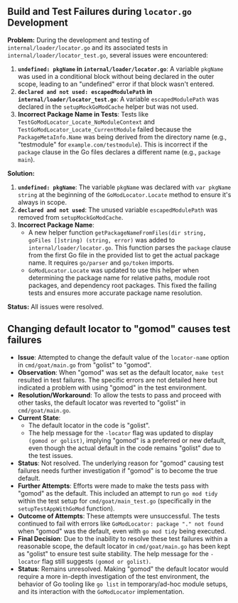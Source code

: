 ## Build and Test Failures during `locator.go` Development

**Problem:**
During the development and testing of `internal/loader/locator.go` and its associated tests in `internal/loader/locator_test.go`, several issues were encountered:

1.  **`undefined: pkgName` in `internal/loader/locator.go`**: A variable `pkgName` was used in a conditional block without being declared in the outer scope, leading to an "undefined" error if that block wasn't entered.
2.  **`declared and not used: escapedModulePath` in `internal/loader/locator_test.go`**: A variable `escapedModulePath` was declared in the `setupMockGoModCache` helper but was not used.
3.  **Incorrect Package Name in Tests**: Tests like `TestGoModLocator_Locate_NoModuleContext` and `TestGoModLocator_Locate_CurrentModule` failed because the `PackageMetaInfo.Name` was being derived from the directory name (e.g., "testmodule" for `example.com/testmodule`). This is incorrect if the `package` clause in the Go files declares a different name (e.g., `package main`).

**Solution:**

1.  **`undefined: pkgName`**: The variable `pkgName` was declared with `var pkgName string` at the beginning of the `GoModLocator.Locate` method to ensure it's always in scope.
2.  **`declared and not used`**: The unused variable `escapedModulePath` was removed from `setupMockGoModCache`.
3.  **Incorrect Package Name**:
    *   A new helper function `getPackageNameFromFiles(dir string, goFiles []string) (string, error)` was added to `internal/loader/locator.go`. This function parses the `package` clause from the first Go file in the provided list to get the actual package name. It requires `go/parser` and `go/token` imports.
    *   `GoModLocator.Locate` was updated to use this helper when determining the package name for relative paths, module root packages, and dependency root packages. This fixed the failing tests and ensures more accurate package name resolution.

**Status:** All issues were resolved.

## Changing default locator to "gomod" causes test failures

- **Issue**: Attempted to change the default value of the `locator-name` option in `cmd/goat/main.go` from "golist" to "gomod".
- **Observation**: When "gomod" was set as the default locator, `make test` resulted in test failures. The specific errors are not detailed here but indicated a problem with using "gomod" in the test environment.
- **Resolution/Workaround**: To allow the tests to pass and proceed with other tasks, the default locator was reverted to "golist" in `cmd/goat/main.go`.
- **Current State**:
    - The default locator in the code is "golist".
    - The help message for the `-locator` flag was updated to display `(gomod or golist)`, implying "gomod" is a preferred or new default, even though the actual default in the code remains "golist" due to the test issues.
- **Status**: Not resolved. The underlying reason for "gomod" causing test failures needs further investigation if "gomod" is to become the true default.
- **Further Attempts**: Efforts were made to make the tests pass with "gomod" as the default. This included an attempt to run `go mod tidy` within the test setup for `cmd/goat/main_test.go` (specifically in the `setupTestAppWithGoMod` function).
- **Outcome of Attempts**: These attempts were unsuccessful. The tests continued to fail with errors like `GoModLocator: package "." not found` when "gomod" was the default, even with `go mod tidy` being executed.
- **Final Decision**: Due to the inability to resolve these test failures within a reasonable scope, the default locator in `cmd/goat/main.go` has been kept as "golist" to ensure test suite stability. The help message for the `-locator` flag still suggests `(gomod or golist)`.
- **Status**: Remains unresolved. Making "gomod" the default locator would require a more in-depth investigation of the test environment, the behavior of Go tooling like `go list` in temporary/ad-hoc module setups, and its interaction with the `GoModLocator` implementation.
